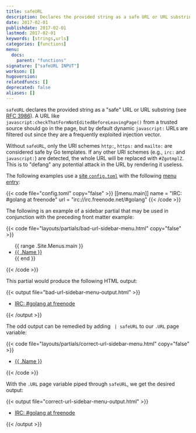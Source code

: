 ```yaml
---
title: safeURL
description: Declares the provided string as a safe URL or URL substring.
date: 2017-02-01
publishdate: 2017-02-01
lastmod: 2017-02-01
keywords: [strings,urls]
categories: [functions]
menu:
  docs:
    parent: "functions"
signature: ["safeURL INPUT"]
workson: []
hugoversion:
relatedfuncs: []
deprecated: false
aliases: []
---
```


`safeURL` declares the provided string as a "safe" URL or URL substring (see [RFC 3986][]). A URL like `javascript:checkThatFormNotEditedBeforeLeavingPage()` from a trusted source should go in the page, but by default dynamic `javascript:` URLs are filtered out since they are a frequently exploited injection vector.

Without `safeURL`, only the URI schemes `http:`, `https:` and `mailto:` are considered safe by Go templates. If any other URI schemes (e.g., `irc:` and `javascript:`) are detected, the whole URL will be replaced with `#ZgotmplZ`. This is to "defang" any potential attack in the URL by rendering it useless.

The following examples use a [site `config.toml`][configuration] with the following [menu entry][menus]:

{{< code file="config.toml" copy="false" >}}
[[menu.main]]
    name = "IRC: #golang at freenode"
    url = "irc://irc.freenode.net/#golang"
{{< /code >}}

The following is an example of a sidebar partial that may be used in conjunction with the preceding front matter example:

{{< code file="layouts/partials/bad-url-sidebar-menu.html" copy="false" >}}
<!-- This unordered list may be part of a sidebar menu -->
<ul>
  {{ range .Site.Menus.main }}
  <li><a href="{{ .URL }}">{{ .Name }}</a></li>
  {{ end }}
</ul>
{{< /code >}}

This partial would produce the following HTML output:

{{< output file="bad-url-sidebar-menu-output.html" >}}
<!-- This unordered list may be part of a sidebar menu -->
<ul>
    <li><a href="#ZgotmplZ">IRC: #golang at freenode</a></li>
</ul>
{{< /output >}}

The odd output can be remedied by adding ` | safeURL` to our `.URL` page variable:

{{< code file="layouts/partials/correct-url-sidebar-menu.html" copy="false" >}}
<!-- This unordered list may be part of a sidebar menu -->
<ul>
    <li><a href="{{ .URL | safeURL }}">{{ .Name }}</a></li>
</ul>
{{< /code >}}

With the `.URL` page variable piped through `safeURL`, we get the desired output:

{{< output file="correct-url-sidebar-menu-output.html" >}}
<ul class="sidebar-menu">
    <li><a href="irc://irc.freenode.net/#golang">IRC: #golang at freenode</a></li>
</ul>
{{< /output >}}

[configuration]: /getting-started/configuration/
[menus]: /content-management/menus/
[RFC 3986]: https://tools.ietf.org/html/rfc3986
